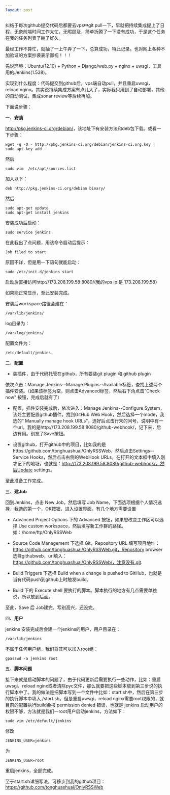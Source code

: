 ```yaml
---
layout: post
---
```

纠结于每次github提交代码后都要去vps中git pull一下，早就把持续集成提上了日程，无奈前端时间工作太忙，无暇顾及，简单折腾了一下没有成功，于是这个任务在我的任务列表了躺了好久。

最经工作不算忙，就抽了一上午弄了一下，总算成功，特此记录。也对网上各种不加验证的方案抄袭表示鄙视！！！

先说环境：Ubuntu(12.10) + Python + Django/web.py + nginx + uwsgi，工具用的Jenkins(1.538)。

实现到什么程度：代码提交到github后，vps端自动pull，并且重启uwsgi，reload nginx。其实说持续集成方案有点儿大了，实际我只用到了自动部署，其他的自动测试，集成sonar review等后续再加。

下面说步骤：

一、**安装**

<http://pkg.jenkins-ci.org/debian/>，该地址下有安装方法和deb包下载。或看一下步骤：

    wget -q -O - http://pkg.jenkins-ci.org/debian/jenkins-ci.org.key | sudo apt-key add -
    

然后

    sudo vim  /etc/apt/sources.list
    

加入以下：

    deb http://pkg.jenkins-ci.org/debian binary/
    

然后

    sudo apt-get update
    sudo apt-get install jenkins
    

安装成功后启动：

    sudo service jenkins
    

在此我出了点问题，用该命令启动后提示：

    Job filed to start
    

原因不详，但是用一下语句就能启动：

    sudo /etc/init.d/jenkins start
    

启动后直接访问http://173.208.199.58:8080/(我的vps ip 是 173.208.199.58）

如果能正常显示，至此安装完成。

安装后workspace路径会建在：

    /var/lib/jenkins/
    

log目录为：

    /var/log/jenkins/
    

配置文件为：

    /etc/default/jenkins
    

二、**配置**

*   装插件，由于代码托管在github，所有要装git plugin 和 github plugin

依次点击：Manage Jenkins--Manage Plugins--Available标签，查找上述两个插件安装。（如果该标签为空，则点击Advanced标签，然后右下角点击"Check now" 按钮，完成后就有了）

*   配置，插件安装完成后，依次进入：Manage Jenkins--Configure System，该处主要配置github插件。找到GitHub Web Hook，然后选择一个mode，我选的“ Manually manage hook URLs”，选好后点击行末的问号，说明中有一个url，我的是http://173.208.199.58:8080/github-webhook/，记下来，后边有用。别忘了Save按钮。

*   设置github，打开github中的项目，比如我的是https://github.com/tonghuashuai/OnlyRSSWeb，然后点击Settings--Service Hooks，然后点击右侧的WebHook URLs，在打开的文本框中填入刚才记下的地址，也就是：http://173.208.199.58:8080/github-webhook/，然后Update settings。

至此准备工作完成。

三、**建Job**

回到Jenkins，点击 New Job，然后填写 Job Name，下面选项根据个人情况选择，我选的第一个，OK按钮，进入设置界面。有几个地方需要设置

*   Advanced Project Options 下的 Advanced 按钮，如果想改变工作区可以选择 Use custom workspace，然后填写新工作群的路径。如：/home/ftp/OnlyRSSWeb

*   Source Code Management 下选择 Git，Repository URL 填写项目地址：https://github.com/tonghuashuai/OnlyRSSWeb.git，Repository browser 选择githubweb，url填入：https://github.com/tonghuashuai/OnlyRSSWeb/，注意没有.git.

*   Build Triggers 下选择 Build when a change is pushed to GitHub，也就是当有代码push到github上时触发build。

*   Build 下的 Execute shell 要执行的脚本。脚本执行的地方有几点需要单独说，所以放到后面。

至此，Save 后 Job建完。写别高兴，还没完。

四、**用户**

jenkins 安装完成后会建一个jenkins的用户，用户目录在：

    /var/lib/jenkins
    

不属于任何用户组，我们将其可以加入root组：

    gpasswd -a jenkins root
    

五、**脚本问题**

接下来就是启动脚本的问题了，由于代码更新后需要执行一些动作，比如：重启uwsgi、reload nginx或者清除pyc文件，那么就要把这些脚本放到第三步说的执行脚本中了。我的做法是把脚本写到一个文件中比如：start.sh中，然后在第三步的执行脚本中填入./start.sh。但是重启uwsgi，reload nginx需要root权限的，就目前的配置执行build会报 permission denied 错误，也就是 jenkins 启动用户的权限不够，方法就是我们一root用户启动jenkins，方法如下：

    sudo vim /etc/default/jenkins
    

修改

    JENKINS_USER=jenkins
    

为

    JENKINS_USER=root
    

重启jenkins，全部完成。

至于start.sh详细写法，可移步到我的github项目：<https://github.com/tonghuashuai/OnlyRSSWeb>